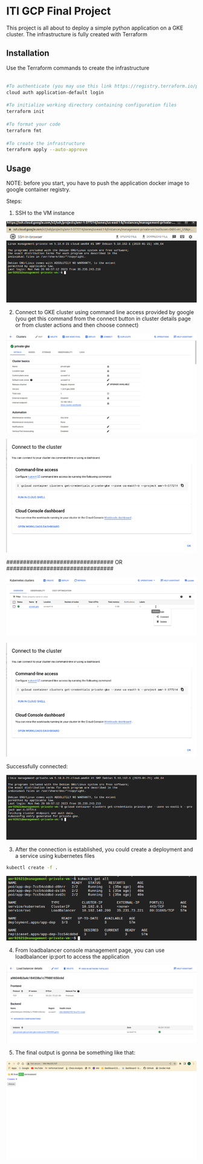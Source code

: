 # ITI GCP Final Project

This project is all about to deploy a simple python application on a GKE cluster. The infrastructure is fully created with Terraform

## Installation

Use the Terraform commands to create the infrastructure

```bash

#To authenticate (you may use this link https://registry.terraform.io/providers/hashicorp/google/latest/docs/guides/getting_started):
cloud auth application-default login
  
#To initialize working directory containing configuration files 
terraform init

#To format your code
terraform fmt

#To create the infrastructure 
terraform apply --auto-approve
```

## Usage
NOTE: before you start, you have to push the application docker image to google container registry.
  
Steps:
1) SSH to the VM instance

![SSH To VM](https://github.com/amr-elzahar/GCP-Project/blob/main/images/ssh-to-vm.png?raw=true)

2) Connect to GKE cluster using command line access provided by google (you get this command from the connect button in cluster details page or from cluster actions and then choose connect)

![SSH To VM](https://github.com/amr-elzahar/GCP-Project/blob/main/images/gke-details.png?raw=true)

![SSH To VM](https://github.com/amr-elzahar/GCP-Project/blob/main/images/connect-command.png?raw=true)

################################ OR ################################

![SSH To VM](https://github.com/amr-elzahar/GCP-Project/blob/main/images/actions-connect.png?raw=true)

![SSH To VM](https://github.com/amr-elzahar/GCP-Project/blob/main/images/connect-command.png?raw=true)

Successfully connected:

![SSH To VM](https://github.com/amr-elzahar/GCP-Project/blob/main/images/connect-to-gke-cluster.png?raw=true)


3) After the connection is established, you could create a deployment and a service using kubernetes files  
```bash
kubectl create -f .
```
![SSH To VM](https://github.com/amr-elzahar/GCP-Project/blob/main/images/all-objects-running.png?raw=true)


4) From loadbalancer console management page, you can use loadbalancer ip:port to access the application

![SSH To VM](https://github.com/amr-elzahar/GCP-Project/blob/main/images/loadbalancer-ip.png?raw=true)

5) The final output is gonna be something like that:

![SSH To VM](https://github.com/amr-elzahar/GCP-Project/blob/main/images/final-output.png?raw=true)
